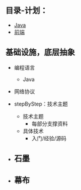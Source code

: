 ##  目录-计划：
-   [Java](001/README.md)
-   [前端](006/README.md)

##  基础设施，底层抽象
-   编程语言
    -   Java
-   网络协议

-   stepByStep：技术主题
    -   技术主题
        -   每部分支撑资料
    -   具体技术
        -   入门/经验/源码
-   石墨
    -   
-   幕布
    -   